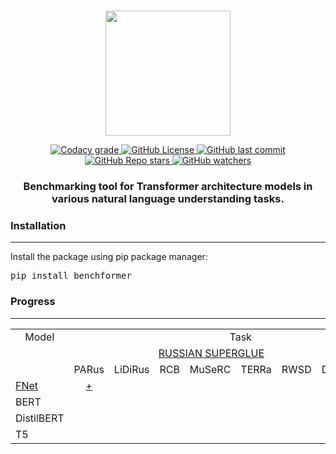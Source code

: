 <p align="center">
    <br>
    <img src="https://serafima.ai/assets/img/reps/benchformer-logo.png" height="200" width="200"/>
    <br>
</p>

<p align="center">
    <a href="#">
        <img alt="Codacy grade" src="https://img.shields.io/codacy/grade/15d9f2685c154c6f9fb022678f2e7a45">
    </a>
    <a href="#">
        <img alt="GitHub License" src="https://img.shields.io/github/license/serafima-ai/benchformer">
    </a>
    <a href="#">
       <img alt="GitHub last commit" src="https://img.shields.io/github/last-commit/serafima-ai/benchformer">
    </a>
    <a href="#">
        <img alt="GitHub Repo stars" src="https://img.shields.io/github/stars/serafima-ai/benchformer?style=social">
    </a>
    <a href="#">
       <img alt="GitHub watchers" src="https://img.shields.io/github/watchers/serafima-ai/benchformer?style=social">
    </a>
</p>

<h3 align="center">
    <p>Benchmarking tool for Transformer architecture models in various natural language understanding tasks.</p>
</h3>

<h3>Installation</h3>
<hr>
<p>Install the package using pip package manager:</p>
<pre>pip install benchformer</pre>

<h3>Progress</h3>
<hr>
<table>
  <tr>
    <td><center>Model</center></td>
    <td colspan="8"><center>Task</center></td>
  </tr>
  <tr>
  <td colspan="9"><center><a href="https://russiansuperglue.com/">RUSSIAN SUPERGLUE</a></center></td>
  </tr>
  <tr>
  <td></td>
  <td>PARus</td>
  <td>LiDiRus</td>
  <td>RCB</td>
  <td>MuSeRC</td>
  <td>TERRa</td>
  <td>RWSD</td>
  <td>DaNetQA</td>
  <td>RuCoS</td>
  </tr>
  <tr>
  <td><a href="https://arxiv.org/pdf/2105.03824.pdf">FNet</a></td>
  <td><center><a href="https://github.com/serafima-ai/BenchFormer/blob/master/examples/GluePARus.ipynb">+</a></center></td>
  <td></td>
  <td></td>
  <td></td>
  <td></td>
  <td></td>
  <td></td>
  <td></td>
  </tr>
  <tr>
  <td>BERT</td>
  <td></td>
  <td></td>
  <td></td>
  <td></td>
  <td></td>
  <td></td>
  <td></td>
  <td></td>
  </tr>
  <tr>
  <td>DistilBERT</td>
  <td></td>
  <td></td>
  <td></td>
  <td></td>
  <td></td>
  <td></td>
  <td></td>
  <td></td>
  </tr>
  <tr>
  <td>T5</td>
  <td></td>
  <td></td>
  <td></td>
  <td></td>
  <td></td>
  <td></td>
  <td></td>
  <td></td>
  </tr>
</table>